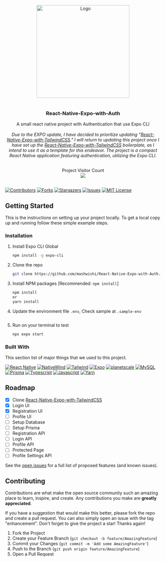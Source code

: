 <br />
<div align="center">
<br />
  <a href="https://github.com/mashwishi/React-Native-Expo-with-Auth">
    <img src="https://i.imgur.com/BqGt0UV.png" alt="Logo" width="300">
  </a>
<br /><br />
  <h3 align="center">React-Native-Expo-with-Auth</h3>
  <p align="center">
	A small react native project with Authentication that use Expo CLI
   <br/><br/>
   <i>Due to the EXPO update, I have decided to prioritize updating "<a href="https://github.com/mashwishi/React-Native-Expo-with-TailwindCSS">React-Native-Expo-with-TailwindCSS</a>." I will return to updating this project once I have set up the  <a href="https://github.com/mashwishi/React-Native-Expo-with-TailwindCSS">React-Native-Expo-with-TailwindCSS</a> boilerplate, as I intend to use it as a template for this endeavor. The project is a compact React Native application featuring authentication, utilizing the Expo CLI.</i>
   <br/><br/>

   Project Visitor Count<br>
   <img src="https://profile-counter.glitch.me/React-Native-Expo-with-Auth/count.svg" />
   <br/><br/>
  </p>
</div>

[![Contributors][contributors-shield]][contributors-url]
[![Forks][forks-shield]][forks-url]
[![Stargazers][stars-shield]][stars-url]
[![Issues][issues-shield]][issues-url]
[![MIT License][license-shield]][license-url]

<!-- GETTING STARTED -->

## Getting Started

This is the instructions on setting up your project locally.
To get a local copy up and running follow these simple example steps.

### Installation

1. Install Expo CLI Global
   ```sh
   npm install -g expo-cli
   ```
2. Clone the repo
   ```sh
   git clone https://github.com/mashwishi/React-Native-Expo-with-Auth.git
   ```
3. Install NPM packages [Recommended: `npm install`]
   ```sh
   npm install
   or
   yarn install
   ```
4. Update the environment file `.env`, Check sample at `.sample-env`

   ```sh

   ```

5. Run on your terminal to test
   ```sh
   npx expo start
   ```

### Built With

This section list of major things that we used to this project.

[![React Native][reactnative]][reactnative-url]
[![NativeWind][nativewind]][nativewind-url]
[![Tailwind][tailwind]][tailwind-url]
[![Expo][expo]][expo-url]
[![planetscale][planetscale]][planetscale-url]
[![MySQL][mysql]][mysql-url]
[![Prisma][prisma]][prisma-url]
[![Typescript][typescript]][typescript-url]
[![Javascript][javascript]][javascript-url]
[![Yarn][yarn]][yarn-url]

 <!-- ROADMAP -->

## Roadmap

- [x] Clone [React-Native-Expo-with-TailwindCSS](https://github.com/mashwishi/React-Native-Expo-with-TailwindCSS "React-Native-Expo-with-TailwindCSS")
- [x] Login UI
- [x] Registration UI
- [ ] Profile UI
- [ ] Setup Database
- [ ] Setup Prisma
- [ ] Registration API
- [ ] Login API
- [ ] Profile API
- [ ] Protected Page
- [ ] Profile Settings API

See the [open issues](https://github.com/mashwishi/kohee/issues) for a full list of proposed features (and known issues).

<!-- CONTRIBUTING -->

## Contributing

Contributions are what make the open source community such an amazing place to learn, inspire, and create. Any contributions you make are **greatly appreciated**.

If you have a suggestion that would make this better, please fork the repo and create a pull request. You can also simply open an issue with the tag "enhancement".
Don't forget to give the project a star! Thanks again!

1. Fork the Project
2. Create your Feature Branch (`git checkout -b feature/AmazingFeature`)
3. Commit your Changes (`git commit -m 'Add some AmazingFeature'`)
4. Push to the Branch (`git push origin feature/AmazingFeature`)
5. Open a Pull Request

<!-- MARKDOWN LINKS & IMAGES -->
<!-- https://www.markdownguide.org/basic-syntax/#reference-style-links -->

[contributors-shield]: https://img.shields.io/github/contributors/mashwishi/React-Native-Expo-with-Auth.svg?style=for-the-badge
[contributors-url]: https://github.com/mashwishi/React-Native-Expo-with-Auth/graphs/contributors
[forks-shield]: https://img.shields.io/github/forks/mashwishi/React-Native-Expo-with-Auth.svg?style=for-the-badge
[forks-url]: https://github.com/mashwishi/React-Native-Expo-with-Auth/network/members
[stars-shield]: https://img.shields.io/github/stars/mashwishi/React-Native-Expo-with-Auth.svg?style=for-the-badge
[stars-url]: https://github.com/mashwishi/React-Native-Expo-with-Auth/stargazers
[issues-shield]: https://img.shields.io/github/issues/mashwishi/React-Native-Expo-with-Auth.svg?style=for-the-badge
[issues-url]: https://github.com/mashwishi/React-Native-Expo-with-Auth/issues
[license-shield]: https://img.shields.io/github/license/mashwishi/React-Native-Expo-with-Auth.svg?style=for-the-badge
[license-url]: https://github.com/mashwishi/React-Native-Expo-with-Auth/blob/main/LICENSE
[reactnative]: https://img.shields.io/badge/React_Native-20232A?style=for-the-badge&logo=react&logoColor=61DAFB
[reactnative-url]: https://reactnative.dev/
[nativewind]: https://img.shields.io/badge/NativeWind-20232A?style=for-the-badge&logo=react&logoColor=61DAFB
[nativewind-url]: https://www.nativewind.dev/quick-starts/expo
[tailwind]: https://img.shields.io/badge/Tailwind-0EA5E9?style=for-the-badge&logo=TailwindCSS&logoColor=white
[tailwind-url]: https://tailwindcss.com/
[expo]: https://img.shields.io/badge/Expo-FFFFFF?style=for-the-badge&logo=Expo&logoColor=01001F
[expo-url]: https://expo.io/
[mysql]: https://img.shields.io/badge/MySQL-F29111?style=for-the-badge&logo=MySQL&logoColor=3E6E93
[mysql-url]: https://www.mysql.com/
[prisma]: https://img.shields.io/badge/Prisma-FFFFFF?style=for-the-badge&logo=Prisma&logoColor=01001F
[prisma-url]: https://www.prisma.io/
[planetscale]: https://img.shields.io/badge/planetscale-01001F?style=for-the-badge&logo=planetscale&logoColor=FFFFFF
[planetscale-url]: https://planetscale.com/
[typescript]: https://img.shields.io/badge/Typescript-3178C6?style=for-the-badge&logo=Typescript&logoColor=FFFFFF
[typescript-url]: https://www.typescriptlang.org/
[javascript]: https://img.shields.io/badge/Javascript-EAD51C?style=for-the-badge&logo=Javascript&logoColor=01001F
[javascript-url]: https://youtu.be/dQw4w9WgXcQ
[yarn]: https://img.shields.io/badge/Yarn-2C8EBB?style=for-the-badge&logo=Yarn&logoColor=FFFFFF
[yarn-url]: https://classic.yarnpkg.com/lang/en/docs/install/
